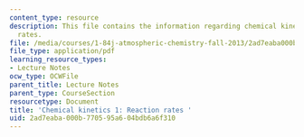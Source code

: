 ```yaml
---
content_type: resource
description: This file contains the information regarding chemical kinetics 1-reaction
  rates.
file: /media/courses/1-84j-atmospheric-chemistry-fall-2013/2ad7eaba000b770595a604bdb6a6f310_MIT1_84JF13_Lec2_kinetics1.pdf
file_type: application/pdf
learning_resource_types:
- Lecture Notes
ocw_type: OCWFile
parent_title: Lecture Notes
parent_type: CourseSection
resourcetype: Document
title: 'Chemical kinetics 1: Reaction rates '
uid: 2ad7eaba-000b-7705-95a6-04bdb6a6f310
---
```

